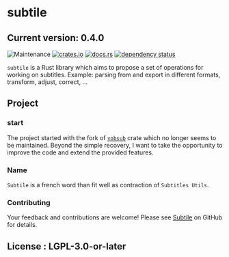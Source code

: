 # subtile
## Current version: 0.4.0

![Maintenance](https://img.shields.io/badge/maintenance-activly--developed-brightgreen.svg)
[![crates.io](https://img.shields.io/crates/v/subtile.svg)](https://crates.io/crates/subtile)
[![docs.rs](https://docs.rs/subtile/badge.svg)](https://docs.rs/subtile/)
[![dependency status](https://deps.rs/crate/subtile/0.4.0/status.svg)](https://deps.rs/crate/subtile/0.4.0)

`subtile` is a Rust library which aims to propose a set of operations
for working on subtitles. Example: parsing from and export in different formats,
transform, adjust, correct, ...

## Project
### start
The project started with the fork of [`vobsub`](https://crates.io/crates/vobsub)
crate which no longer seems to be maintained.
Beyond the simple recovery, I want to take the opportunity to improve the code
and extend the provided features.

### Name
`Subtile` is a french word than fit well as contraction of `Subtitles Utils`.

### Contributing

Your feedback and contributions are welcome!  Please see
[Subtile](https://github.com/gwen-lg/subtile) on GitHub for details.

## License : LGPL-3.0-or-later
